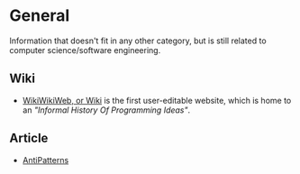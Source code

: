# General

Information that doesn't fit in any other category, but is still related to computer science/software engineering.

## Wiki

- [WikiWikiWeb, or Wiki](https://wiki.c2.com/) is the first user-editable website, which is home to an _"Informal History Of Programming Ideas"_.

## Article

- [AntiPatterns](https://sourcemaking.com/antipatterns)
